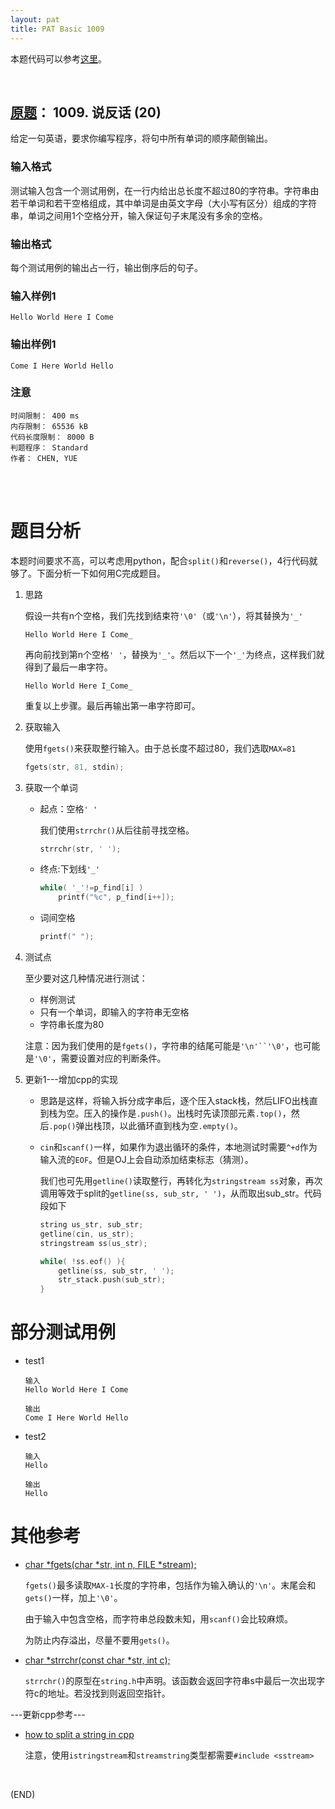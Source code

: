 ```yaml
---
layout: pat
title: PAT Basic 1009
---
```



本题代码可以参考[这里](https://github.com/jJayyyyyyy/cs/tree/master/OJ/PAT/basic_level/1009_%E8%AF%B4%E5%8F%8D%E8%AF%9D)。

<br/>

##	[原题](https://www.patest.cn/contests/pat-b-practise/1009)： 1009. 说反话 (20)

给定一句英语，要求你编写程序，将句中所有单词的顺序颠倒输出。

###	输入格式

测试输入包含一个测试用例，在一行内给出总长度不超过80的字符串。字符串由若干单词和若干空格组成，其中单词是由英文字母（大小写有区分）组成的字符串，单词之间用1个空格分开，输入保证句子末尾没有多余的空格。

###	输出格式

每个测试用例的输出占一行，输出倒序后的句子。

###	输入样例1

	Hello World Here I Come

###	输出样例1

	Come I Here World Hello

###	注意

	时间限制： 400 ms
	内存限制： 65536 kB
	代码长度限制： 8000 B
	判题程序： Standard
	作者： CHEN, YUE

<br/><br/>

#	题目分析

本题时间要求不高，可以考虑用python，配合`split()`和`reverse()`，4行代码就够了。下面分析一下如何用C完成题目。

1.	思路

	假设一共有n个空格，我们先找到结束符`'\0'`（或`'\n'`），将其替换为`'_'`

	```
	Hello World Here I Come_
	```

	再向前找到第n个空格`' '`，替换为`'_'`。然后以下一个`'_'`为终点，这样我们就得到了最后一串字符。

	```
	Hello World Here I_Come_
	```

	重复以上步骤。最后再输出第一串字符即可。

2.	获取输入

	使用`fgets()`来获取整行输入。由于总长度不超过80，我们选取`MAX=81`

	```c
	fgets(str, 81, stdin);
	```

3.	获取一个单词

	*	起点：空格`' '`

		我们使用`strrchr()`从后往前寻找空格。

		```c
		strrchr(str, ' ');
		```

	*	终点:下划线`'_'`

		```c
		while( '_'!=p_find[i] )
			printf("%c", p_find[i++]);
		```

	*	词间空格
		
		```c
		printf(" ");
		```

4.	测试点

	至少要对这几种情况进行测试：

	*	样例测试
	*	只有一个单词，即输入的字符串无空格
	*	字符串长度为80

	注意：因为我们使用的是`fgets()`，字符串的结尾可能是`'\n'``'\0'`，也可能是`'\0'`，需要设置对应的判断条件。

5.	更新1---增加cpp的实现

	*	思路是这样，将输入拆分成字串后，逐个压入stack栈，然后LIFO出栈直到栈为空。压入的操作是`.push()`。出栈时先读顶部元素`.top()`，然后`.pop()`弹出栈顶，以此循环直到栈为空`.empty()`。

	*	`cin`和`scanf()`一样，如果作为退出循环的条件，本地测试时需要`^+d`作为输入流的`EOF`。但是OJ上会自动添加结束标志（猜测）。

		我们也可先用`getline()`读取整行，再转化为`stringstream ss`对象，再次调用等效于split的`getline(ss, sub_str, ' ')`，从而取出sub_str。代码段如下

		```cpp
		string us_str, sub_str;
		getline(cin, us_str);
		stringstream ss(us_str);

		while( !ss.eof() ){
			getline(ss, sub_str, ' ');
			str_stack.push(sub_str);
		}
		```

#	部分测试用例

*	test1

		输入
		Hello World Here I Come

		输出
		Come I Here World Hello

*	test2

		输入
		Hello

		输出
		Hello

#	其他参考

*	[char *fgets(char *str, int n, FILE *stream);](https://www-s.acm.illinois.edu/webmonkeys/book/c_guide/2.12.html#fgets)

	`fgets()`最多读取`MAX-1`长度的字符串，包括作为输入确认的`'\n'`。末尾会和`gets()`一样，加上`'\0'`。

	由于输入中包含空格，而字符串总段数未知，用`scanf()`会比较麻烦。

	为防止内存溢出，尽量不要用`gets()`。

*	[char *strrchr(const char *str, int c);](https://www-s.acm.illinois.edu/webmonkeys/book/c_guide/2.14.html#strrchr)

	`strrchr()`的原型在`string.h`中声明。该函数会返回字符串s中最后一次出现字符c的地址。若没找到则返回空指针。

---更新cpp参考---

*	[how to split a string in cpp](http://www.cplusplus.com/faq/sequences/strings/split/)

	注意，使用`istringstream`和`streamstring`类型都需要`#include <sstream>`

<br/>

(END)
